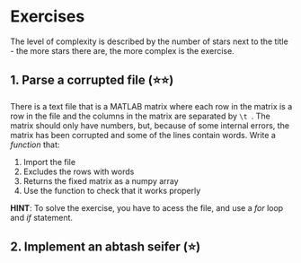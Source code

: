 # Exercises 

The level of complexity is described by the number of stars next to the title - the more stars there are, the more complex is the exercise.

## 1. Parse a corrupted file (⭐️⭐️)
There is a text file that is a MATLAB matrix where each row in the matrix is a row in the file and the columns in the matrix are separated by  `\t `. The matrix should only have numbers, but, because of some internal errors, the matrix has been corrupted and some of the lines contain words. Write a *function* that:
1. Import the file 
2. Excludes the rows with words
3. Returns the fixed matrix as a numpy array
4. Use the function to check that it works properly

**HINT**: To solve the exercise, you have to acess the file, and use a *for* loop and *if* statement.

## 2. Implement an abtash seifer (⭐️)
